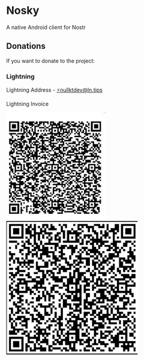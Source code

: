 # Nosky
A native Android client for Nostr


## Donations
If you want to donate to the project:

### Lightning
Lightning Address - [⚡nullktdev@ln.tips](lightning:nullktdev@ln.tips)

Lightning Invoice

![First Lightning invoice](./lightning_invoice_2.jpeg)
<img src="./lightning_invoice_1.jpeg" alt="Second Lightning invoice" width="350px"/>

